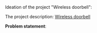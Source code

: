 Ideation of the project "Wireless doorbell":

The project description: [Wireless doorbell](https://github.com/Snehan2k2/Tasks/blob/master/Arduino%20in%20complex%20circuits/Wireless%20Doorbell.md)

**Problem statement**:
